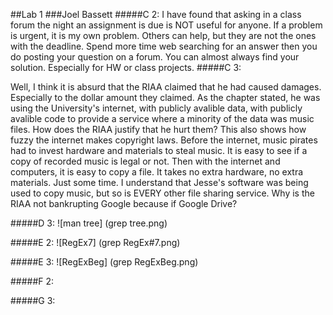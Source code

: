 ##Lab 1
###Joel Bassett
#####C 2:
I have found that asking in a class forum the night an assignment is due is NOT useful for anyone. If a problem is urgent, it is my own problem. Others can help, but they are not the ones with the deadline.
Spend more time web searching for an answer then you do posting your question on a forum. You can almost always find your solution. Especially for HW or class projects.
#####C 3:

Well, I think it is absurd that the RIAA claimed that he had caused damages. Especially to the dollar amount they claimed. As the chapter stated, he was using the University's internet, with publicly avalible data, with publicly avalible code to provide a service where a minority of the data was music files. How does the RIAA justify that he hurt them? This also shows how fuzzy the internet makes copyright laws. Before the internet, music pirates had to invest hardware and materials to steal music. It is easy to see if a copy of recorded music is legal or not. Then with the internet and computers, it is easy to copy a file. It takes no extra hardware, no extra materials. Just some time. I understand that Jesse's software was being used to copy music, but so is EVERY other file sharing service. Why is the RIAA not bankrupting Google because if Google Drive?

#####D 3:
![man tree] (grep tree.png)

#####E 2:
![RegEx7] (grep RegEx#7.png)

#####E 3:
![RegExBeg] (grep RegExBeg.png)

#####F 2:


#####G 3:
